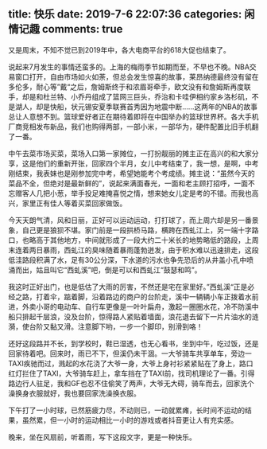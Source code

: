 ﻿title: 快乐
date: 2019-7-6 22:07:36
categories: 闲情记趣
comments: true
---

又是周末，不知不觉已到2019年中，各大电商平台的618大促也结束了。

说起来7月发生的事情还蛮多的。上海的梅雨季节如期而至，不早也不晚。NBA交易窗口打开，自由市场如火如荼，但总会发生惊喜的故事，莱昂纳德最终没有留在多伦多，耐心等”戴“之后，詹姆斯终于和浓眉哥牵手，欧文没有和詹姆斯再度联手，却是和杜兰特、小乔丹组成了篮网三巨头，乔治和卡哇伊相约家乡洛杉矶，不是湖人，却是快船，状元锡安夏季联赛首秀因为地震中断......这两年的NBA的故事总让人意想不到。篮球爱好者正在期待着即将在中国举办的篮球世界杯。各大手机厂商竞相发布新品，我们也购得两部，一部小米，一部华为，硬件配置比旧手机翻了一番。

中午去菜市场买菜，菜场入口第一家摊位，一打扮靓丽的摊主正在高兴的和大家分享，这是他们的重新开张，回家四个半月，女儿中考结束了，我一想，是啊，中考刚结束，我表妹也是刚参加完中考，希望她能考个考成绩。摊主说：“虽然今天的菜品不全，但绝对是最新鲜的”，说起来满面春光，一面和老主顾打招呼，一面不忘赠客人几把小葱，举手投足难掩喜悦之情，想来她女儿定是考的不错。而我也高兴，家里正有佳人等着买菜回家做饭。

今天天朗气清，风和日丽，正好可以运动运动，打打球了，而上周六却是另一番景象，自己更是狼狈不堪。家门前是一段拱桥马路，横跨在西虬江上，另一端十字路口，也略高于其他地方，中间就形成了一段大约二十米长的地势略低的路段，上周末连着两日暴雨，西虬江的臭味随着暴雨蓬勃迸发，由于积水难以迅速排走，这段低洼路段积满了水，足有30公分深，下水道的污水也争先恐后的从井盖小孔中喷涌而出，姑且叫它“西虬溪”吧，倒是可以和西虬江“鼓瑟和鸣”。

我这时正好出门，也是低估了大雨的厉害，不然还是宅在家里好。”西虬溪“正是必经之路，打着伞，踮着脚，沿着路边的商户的台阶走，溪中一辆辆小车正拨着水前进，外卖小哥的电动车、自行车更像是一叶叶扁舟，激起一圈圈水花，冷不防溪中船只排起千层浪，没及台阶，惊得路人紧贴着墙面，浪花退去留下一片片油水的涟漪，使台阶又黏又滑。注意脚下哟，一步一个脚印，别滑到咯！

还好这段路并不长，到学校时，鞋已湿透，也无心看书，坐到中午，吃过饭，还是回家待着吧。回来时，雨已不下，但溪仍未干涸。一大爷骑车共享单车，旁边一TAXI疾驰而过，溅起的水花浇了大爷一身，大爷上身衬衫紧紧贴在了身上，路口红灯拦住了TAXI，大爷骑车赶上，拿车挡在了TAXI前，找司机理论了一番。引得路边行人驻足，我和GF也忍不住偷笑了两声，大爷无大碍，骑车而去，回家洗个澡换身衣服就好，我也要回家洗澡换衣服。

下午打了一小时球，已然筋疲力尽，不动则已，一动就累瘫，长时间不运动的结果，虽然累，但一小时的运动相比一小时的游戏或者抖音更让人有充实感。

晚来，坐在风扇前，听着雨，写下这段文字，更是一种快乐。
